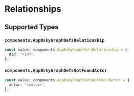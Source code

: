 # Relationships


## Supported Types

### `components.AppBskyGraphDefsRelationship`

```typescript
const value: components.AppBskyGraphDefsRelationship = {
  did: "<id>",
};
```

### `components.AppBskyGraphDefsNotFoundActor`

```typescript
const value: components.AppBskyGraphDefsNotFoundActor = {
  actor: "<value>",
};
```

